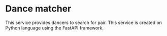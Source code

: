 # Dance matcher 

This service provides dancers to search for pair. This service is created on Python language using the FastAPI framework.